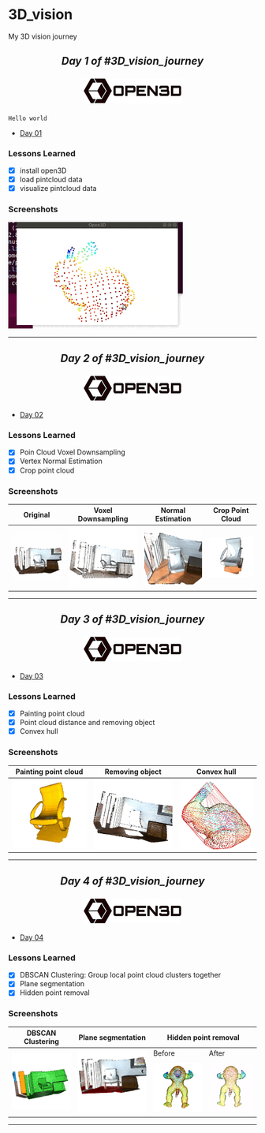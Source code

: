 # 3D_vision
My 3D vision journey

<div style="text-align:center">
     <h2 align="center">
         <i class="fas fa-calendar-day" aria-hidden="true">  Day 1 of #3D_vision_journey </i>
    </h2>      
</div>

<h3 style='text-align: center;'>
    <img  src="images/open3d_logo.png" height="50"/>     
</h3> 

`Hello world`

- [Day 01](day01)

### Lessons Learned

- [x] install open3D
- [x] load pintcloud data
- [x] visualize pintcloud data

### Screenshots

<img  src="images/Day_01.gif" /> 

***

<div style="text-align:center">
     <h2 align="center">
         <i class="fas fa-calendar-day" aria-hidden="true">  Day 2 of #3D_vision_journey </i>
    </h2>      
</div>

<h3 style='text-align: center;'>
    <img  src="images/open3d_logo.png" height="50"/>     
</h3> 

- [Day 02](day02-04)

### Lessons Learned

- [x] Poin Cloud Voxel Downsampling
- [x] Vertex  Normal Estimation
- [x] Crop point cloud 

### Screenshots

| Original | Voxel Downsampling  | Normal Estimation | Crop Point Cloud |
|:---------------:|:---------------:|:---------------:|:---------------:|
|<img  src="images/Day_02_01_org.gif" width="300"/>  |<img  src="images/Day_02_02_dws.gif" width="300"/>|<img  src="images/Day_02_03_nrm.gif" width="300"/> |<img  src="images/Day_02_04_crop.gif" width="300"/> |

***

<div style="text-align:center">
     <h2 align="center">
         <i class="fas fa-calendar-day" aria-hidden="true">  Day 3 of #3D_vision_journey </i>
    </h2>      
</div>

<h3 style='text-align: center;'>
    <img  src="images/open3d_logo.png" height="50"/>     
</h3> 

- [Day 03](day02-04)

### Lessons Learned

- [x] Painting point cloud 
- [x] Point cloud distance and removing object
- [x] Convex hull  

### Screenshots

| Painting point cloud | Removing object  | Convex hull  | 
|:---------------:|:---------------:|:---------------:|
|<img  src="images/Day_03_01_paint.gif" width="300"/>  |<img  src="images/Day_03_02_dist.gif" width="300"/>|<img  src="images/Day_03_03_convex.gif" width="300"/> |

***

<div style="text-align:center">
     <h2 align="center">
         <i class="fas fa-calendar-day" aria-hidden="true">  Day 4 of #3D_vision_journey </i>
    </h2>      
</div>

<h3 style='text-align: center;'>
    <img  src="images/open3d_logo.png" height="50"/>     
</h3> 

- [Day 04](day02-04)

### Lessons Learned

- [x] DBSCAN Clustering: Group local point cloud clusters together 
- [x] Plane segmentation 
- [x] Hidden point removal   

### Screenshots


<table>
  <thead>
    <tr>      
      <th>DBSCAN Clustering</th>
      <th>Plane segmentation</th>
      <th colspan="2">Hidden point removal</th>
    </tr>
  </thead>

  <tbody>    
    <tr>
      <td rowspan="2"><img  src="images/Day_03_04_DBSCAN.gif" width="300"/></td>
      <td rowspan="2"><img  src="images/Day_03_05_plain_seg.gif" width="300"/></td>
      <td>Before</td>
      <td>After</td>
    </tr>
    <tr>      
      <td><img  src="images/Day_03_06_hid_b4.gif" width="300"/></td>
      <td><img  src="images/Day_03_07_hid_aftr.gif" width="300"/></td>
    </tr>
  </tbody>
</table>

***